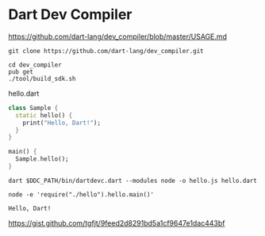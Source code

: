 # Dart Dev Compiler

https://github.com/dart-lang/dev_compiler/blob/master/USAGE.md

```shel
git clone https://github.com/dart-lang/dev_compiler.git
```

```shell
cd dev_compiler
pub get
./tool/build_sdk.sh
```

hello.dart

```dart
class Sample {
  static hello() {
    print("Hello, Dart!");
  }
}

main() {
  Sample.hello();
}
```

```shell
dart $DDC_PATH/bin/dartdevc.dart --modules node -o hello.js hello.dart
```

```shell
node -e 'require("./hello").hello.main()'
```

`Hello, Dart!`

<https://gist.github.com/tgfjt/9feed2d8291bd5a1cf9647e1dac443bf>